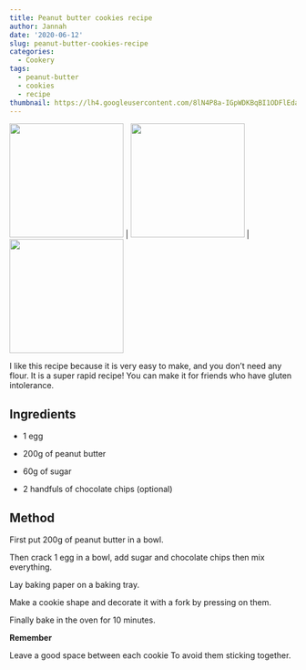 ```yaml
---
title: Peanut butter cookies recipe
author: Jannah
date: '2020-06-12'
slug: peanut-butter-cookies-recipe
categories:
  - Cookery
tags:
  - peanut-butter
  - cookies
  - recipe
thumbnail: https://lh4.googleusercontent.com/8lN4P8a-IGpWDKBqBI1ODFlEdar1j1wk1dcHqB2cyLVmZtdHsTOUCDsnJLAdnbYTpo2Ec0RlTsK1LPk1e9J_KwyfUFRQBmHfLgIW17RQ8SyfEtARpxB3_Kxlproua_bOh21GMlA
---
```


<img src="https://lh4.googleusercontent.com/8lN4P8a-IGpWDKBqBI1ODFlEdar1j1wk1dcHqB2cyLVmZtdHsTOUCDsnJLAdnbYTpo2Ec0RlTsK1LPk1e9J_KwyfUFRQBmHfLgIW17RQ8SyfEtARpxB3_Kxlproua_bOh21GMlA" width="200" /> | <img src="https://lh4.googleusercontent.com/2O44kFXoE-HYzRfdqCotPg79YWRsi6SYcRT8xIsOI7v_X5oFlUrgW3cFcLQ1qji-VPBY0r27i1m-JWaYk149vEr2McVqipEPdHWmx17ojjRRi-oXGyfiXvvW4EYgW-gVwVT3KiI" width="200" /> | <img src="https://lh3.googleusercontent.com/SKgtoQ6MjeUF7UnsdmLko3L6I6uaC-IE6D1hXvrcWSa_oZWBxmqn7vyhuCuOSGA-5oZ8_DXIlAZcGzDvflXZucqolGa6rjvL-BmH02tVeBMa8vSBHWRLcCQ0rTNWWhxYoUFagWY" width="200" />

I like this recipe because it is very easy to make, and you don’t need any flour. It is a super rapid recipe! You can make it for friends who have gluten intolerance.

## Ingredients 

* 1 egg

* 200g of peanut butter

* 60g of sugar

* 2 handfuls of chocolate chips (optional)

## Method 

First put 200g of peanut butter in a bowl. 

Then crack 1 egg in a bowl, add sugar and chocolate chips then mix everything.  

Lay baking paper on a baking tray.

Make a cookie shape and decorate it with a fork by pressing on them. 

Finally bake in the oven for 10 minutes.

**Remember**

Leave a good space between each cookie To avoid them sticking together.


<br>
<br>